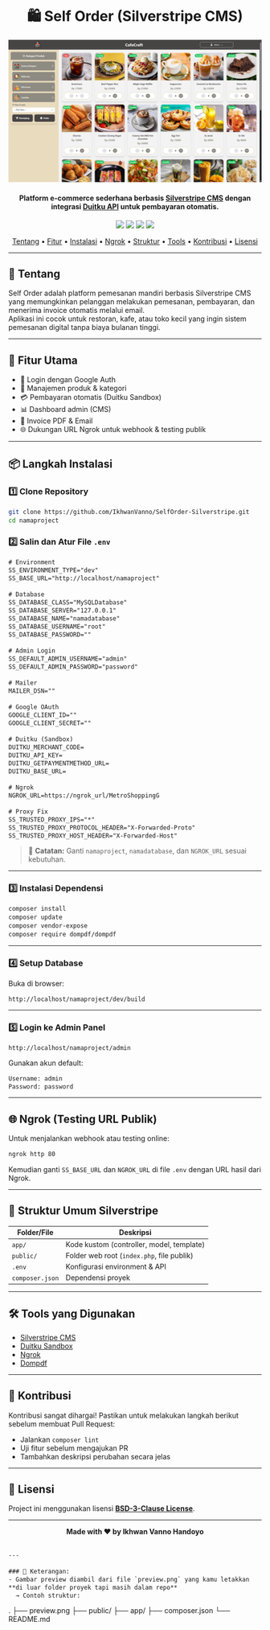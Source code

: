 <h1 align="center">🛍️ Self Order (Silverstripe CMS)</h1>

<p align="center">
  <img src="./Preview.png" alt="Self Order Preview" width="800">
</p>

<h4 align="center">
Platform e-commerce sederhana berbasis <a href="https://www.silverstripe.org/" target="_blank">Silverstripe CMS</a> dengan integrasi <a href="https://duitku.com/" target="_blank">Duitku API</a> untuk pembayaran otomatis.
</h4>

<p align="center">
	<img src="https://img.shields.io/github/stars/IkhwanVanno/SelfOrder-Silverstripe?style=flat-square">
	<img src="https://img.shields.io/github/forks/IkhwanVanno/SelfOrder-Silverstripe?style=flat-square">
	<img src="https://img.shields.io/github/issues/IkhwanVanno/SelfOrder-Silverstripe?style=flat-square">
	<img src="https://img.shields.io/github/license/IkhwanVanno/SelfOrder-Silverstripe?style=flat-square">
</p>

<p align="center">
  <a href="#tentang">Tentang</a> •
  <a href="#fitur">Fitur</a> •
  <a href="#instalasi">Instalasi</a> •
  <a href="#ngrok">Ngrok</a> •
  <a href="#struktur">Struktur</a> •
  <a href="#tools">Tools</a> •
  <a href="#kontribusi">Kontribusi</a> •
  <a href="#lisensi">Lisensi</a>
</p>

---

<h2 id="tentang">📖 Tentang</h2>

Self Order adalah platform pemesanan mandiri berbasis Silverstripe CMS yang memungkinkan pelanggan melakukan pemesanan, pembayaran, dan menerima invoice otomatis melalui email.  
Aplikasi ini cocok untuk restoran, kafe, atau toko kecil yang ingin sistem pemesanan digital tanpa biaya bulanan tinggi.

---

<h2 id="fitur">🚀 Fitur Utama</h2>

- 🔐 Login dengan Google Auth  
- 🛒 Manajemen produk & kategori  
- 💳 Pembayaran otomatis (Duitku Sandbox)  
- 📊 Dashboard admin (CMS)  
- 🧾 Invoice PDF & Email  
- 🌐 Dukungan URL Ngrok untuk webhook & testing publik  

---

<h2 id="instalasi">📦 Langkah Instalasi</h2>

### 1️⃣ Clone Repository
```bash
git clone https://github.com/IkhwanVanno/SelfOrder-Silverstripe.git
cd namaproject
````

### 2️⃣ Salin dan Atur File `.env`

```dotenv
# Environment
SS_ENVIRONMENT_TYPE="dev"
SS_BASE_URL="http://localhost/namaproject"

# Database
SS_DATABASE_CLASS="MySQLDatabase"
SS_DATABASE_SERVER="127.0.0.1"
SS_DATABASE_NAME="namadatabase"
SS_DATABASE_USERNAME="root"
SS_DATABASE_PASSWORD=""

# Admin Login
SS_DEFAULT_ADMIN_USERNAME="admin"
SS_DEFAULT_ADMIN_PASSWORD="password"

# Mailer
MAILER_DSN=""

# Google OAuth
GOOGLE_CLIENT_ID=""
GOOGLE_CLIENT_SECRET=""

# Duitku (Sandbox)
DUITKU_MERCHANT_CODE=
DUITKU_API_KEY=
DUITKU_GETPAYMENTMETHOD_URL=
DUITKU_BASE_URL=

# Ngrok
NGROK_URL=https://ngrok_url/MetroShoppingG

# Proxy Fix
SS_TRUSTED_PROXY_IPS="*"
SS_TRUSTED_PROXY_PROTOCOL_HEADER="X-Forwarded-Proto"
SS_TRUSTED_PROXY_HOST_HEADER="X-Forwarded-Host"
```

> 📝 **Catatan:** Ganti `namaproject`, `namadatabase`, dan `NGROK_URL` sesuai kebutuhan.

---

### 3️⃣ Instalasi Dependensi

```bash
composer install
composer update
composer vendor-expose
composer require dompdf/dompdf
```

---

### 4️⃣ Setup Database

Buka di browser:

```
http://localhost/namaproject/dev/build
```

---

### 5️⃣ Login ke Admin Panel

```
http://localhost/namaproject/admin
```

Gunakan akun default:

```
Username: admin
Password: password
```

---

<h2 id="ngrok">🌐 Ngrok (Testing URL Publik)</h2>

Untuk menjalankan webhook atau testing online:

```bash
ngrok http 80
```

Kemudian ganti `SS_BASE_URL` dan `NGROK_URL` di file `.env` dengan URL hasil dari Ngrok.

---

<h2 id="struktur">🧩 Struktur Umum Silverstripe</h2>

| Folder/File     | Deskripsi                                  |
| --------------- | ------------------------------------------ |
| `app/`          | Kode kustom (controller, model, template)  |
| `public/`       | Folder web root (`index.php`, file publik) |
| `.env`          | Konfigurasi environment & API              |
| `composer.json` | Dependensi proyek                          |

---

<h2 id="tools">🛠️ Tools yang Digunakan</h2>

* [Silverstripe CMS](https://www.silverstripe.org/)
* [Duitku Sandbox](https://docs.duitku.com/)
* [Ngrok](https://ngrok.com/)
* [Dompdf](https://github.com/dompdf/dompdf)

---

<h2 id="kontribusi">🤝 Kontribusi</h2>

Kontribusi sangat dihargai!
Pastikan untuk melakukan langkah berikut sebelum membuat Pull Request:

* Jalankan `composer lint`
* Uji fitur sebelum mengajukan PR
* Tambahkan deskripsi perubahan secara jelas

---

<h2 id="lisensi">📄 Lisensi</h2>

Project ini menggunakan lisensi **[BSD-3-Clause License](LICENSE)**.

---

**<p align="center">Made with ❤️ by Ikhwan Vanno Handoyo</p>**

```

---

### 📌 Keterangan:
- Gambar preview diambil dari file `preview.png` yang kamu letakkan **di luar folder proyek tapi masih dalam repo**  
  → Contoh struktur:
```

.
├── preview.png
├── public/
├── app/
├── composer.json
└── README.md